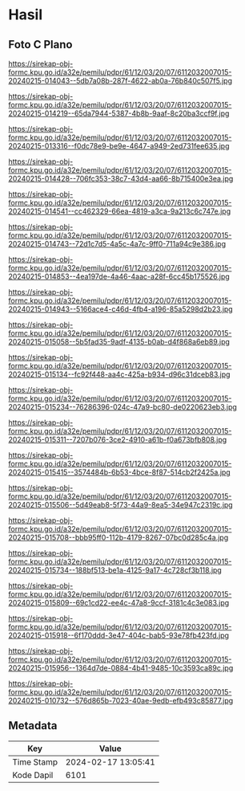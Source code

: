 # Hasil

## Foto C Plano

https://sirekap-obj-formc.kpu.go.id/a32e/pemilu/pdpr/61/12/03/20/07/6112032007015-20240215-014043--5db7a08b-287f-4622-ab0a-76b840c507f5.jpg

https://sirekap-obj-formc.kpu.go.id/a32e/pemilu/pdpr/61/12/03/20/07/6112032007015-20240215-014219--65da7944-5387-4b8b-9aaf-8c20ba3ccf9f.jpg

https://sirekap-obj-formc.kpu.go.id/a32e/pemilu/pdpr/61/12/03/20/07/6112032007015-20240215-013316--f0dc78e9-be9e-4647-a949-2ed731fee635.jpg

https://sirekap-obj-formc.kpu.go.id/a32e/pemilu/pdpr/61/12/03/20/07/6112032007015-20240215-014428--706fc353-38c7-43d4-aa66-8b715400e3ea.jpg

https://sirekap-obj-formc.kpu.go.id/a32e/pemilu/pdpr/61/12/03/20/07/6112032007015-20240215-014541--cc462329-66ea-4819-a3ca-9a213c6c747e.jpg

https://sirekap-obj-formc.kpu.go.id/a32e/pemilu/pdpr/61/12/03/20/07/6112032007015-20240215-014743--72d1c7d5-4a5c-4a7c-9ff0-711a94c9e386.jpg

https://sirekap-obj-formc.kpu.go.id/a32e/pemilu/pdpr/61/12/03/20/07/6112032007015-20240215-014853--4ea197de-4a46-4aac-a28f-6cc45b175526.jpg

https://sirekap-obj-formc.kpu.go.id/a32e/pemilu/pdpr/61/12/03/20/07/6112032007015-20240215-014943--5166ace4-c46d-4fb4-a196-85a5298d2b23.jpg

https://sirekap-obj-formc.kpu.go.id/a32e/pemilu/pdpr/61/12/03/20/07/6112032007015-20240215-015058--5b5fad35-9adf-4135-b0ab-d4f868a6eb89.jpg

https://sirekap-obj-formc.kpu.go.id/a32e/pemilu/pdpr/61/12/03/20/07/6112032007015-20240215-015134--fc92f448-aa4c-425a-b934-d96c31dceb83.jpg

https://sirekap-obj-formc.kpu.go.id/a32e/pemilu/pdpr/61/12/03/20/07/6112032007015-20240215-015234--76286396-024c-47a9-bc80-de0220623eb3.jpg

https://sirekap-obj-formc.kpu.go.id/a32e/pemilu/pdpr/61/12/03/20/07/6112032007015-20240215-015311--7207b076-3ce2-4910-a61b-f0a673bfb808.jpg

https://sirekap-obj-formc.kpu.go.id/a32e/pemilu/pdpr/61/12/03/20/07/6112032007015-20240215-015415--3574484b-6b53-4bce-8f87-514cb2f2425a.jpg

https://sirekap-obj-formc.kpu.go.id/a32e/pemilu/pdpr/61/12/03/20/07/6112032007015-20240215-015506--5d49eab8-5f73-44a9-8ea5-34e947c2319c.jpg

https://sirekap-obj-formc.kpu.go.id/a32e/pemilu/pdpr/61/12/03/20/07/6112032007015-20240215-015708--bbb95ff0-112b-4179-8267-07bc0d285c4a.jpg

https://sirekap-obj-formc.kpu.go.id/a32e/pemilu/pdpr/61/12/03/20/07/6112032007015-20240215-015734--188bf513-be1a-4125-9a17-4c728cf3b118.jpg

https://sirekap-obj-formc.kpu.go.id/a32e/pemilu/pdpr/61/12/03/20/07/6112032007015-20240215-015809--69c1cd22-ee4c-47a8-9ccf-3181c4c3e083.jpg

https://sirekap-obj-formc.kpu.go.id/a32e/pemilu/pdpr/61/12/03/20/07/6112032007015-20240215-015918--6f170ddd-3e47-404c-bab5-93e78fb423fd.jpg

https://sirekap-obj-formc.kpu.go.id/a32e/pemilu/pdpr/61/12/03/20/07/6112032007015-20240215-015956--1364d7de-0884-4b41-9485-10c3593ca89c.jpg

https://sirekap-obj-formc.kpu.go.id/a32e/pemilu/pdpr/61/12/03/20/07/6112032007015-20240215-010732--576d865b-7023-40ae-9edb-efb493c85877.jpg


## Metadata

| Key        | Value               |
| ---------- | ------------------- |
| Time Stamp | 2024-02-17 13:05:41 |
| Kode Dapil | 6101                |



